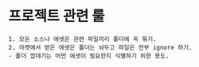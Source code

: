 # 프로젝트 관련 룰

```
1. 모든 소스나 에셋은 관련 파일끼리 폴더에 꼭 묶기.
2. 마켓에서 받은 에셋은 폴더는 놔두고 파일은 전부 ignore 하기.
- 폴더 껍데기는 어떤 에셋이 필요한지 식별하기 위한 용도.
```